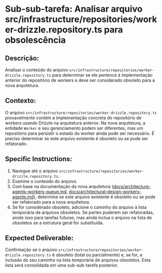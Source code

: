 # Sub-sub-tarefa: Analisar arquivo src/infrastructure/repositories/worker-drizzle.repository.ts para obsolescência

## Descrição:

Analisar o conteúdo do arquivo `src/infrastructure/repositories/worker-drizzle.repository.ts` para determinar se ele pertence à implementação anterior do repositório de workers e deve ser considerado obsoleto para a nova arquitetura.

## Contexto:

O arquivo `src/infrastructure/repositories/worker-drizzle.repository.ts` provavelmente contém a implementação concreta do repositório de workers usando Drizzle na arquitetura anterior. Na nova arquitetura, a entidade `Worker` e seu gerenciamento podem ser diferentes, mas um repositório para persistir o estado do worker ainda pode ser necessário. É preciso determinar se este arquivo existente é obsoleto ou se pode ser refatorado.

## Specific Instructions:

1.  Navegue até o arquivo `src/infrastructure/repositories/worker-drizzle.repository.ts`.
2.  Examine o conteúdo do arquivo.
3.  Com base na documentação da nova arquitetura ([docs/architecture-agents-workers-queue.md](docs/architecture-agents-workers-queue.md), [docs/architectural-design-workers-agents.md](docs/architectural-design-workers-agents.md)), determine se este arquivo existente é obsoleto ou se pode ser refatorado para a nova arquitetura.
4.  Se for considerado obsoleto, adicione o caminho do arquivo à lista temporária de arquivos obsoletos. Se partes puderem ser refatoradas, anote isso para tarefas futuras, mas ainda inclua o arquivo na lista de obsoletos se a estrutura geral for substituída.

## Expected Deliverable:

Confirmação se o arquivo `src/infrastructure/repositories/worker-drizzle.repository.ts` é obsoleto (total ou parcialmente) e, se for, a inclusão do seu caminho na lista temporária de arquivos obsoletos. Esta lista será consolidada em uma sub-sub-tarefa posterior.